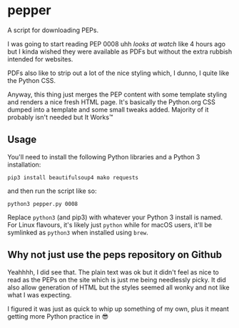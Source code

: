 # pepper

A script for downloading PEPs.

I was going to start reading PEP 0008 uhh *looks at watch* like 4 hours ago but I kinda wished they were available as PDFs but without the extra rubbish intended for websites.

PDFs also like to strip out a lot of the nice styling which, I dunno, I quite like the Python CSS.

Anyway, this thing just merges the PEP content with some template styling and renders a nice fresh HTML page. It's basically the Python.org CSS dumped into a template and some small tweaks added. Majority of it probably isn't needed but It Works™

## Usage

You'll need to install the following Python libraries and a Python 3 installation:

```
pip3 install beautifulsoup4 mako requests
```

and then run the script like so:

```
python3 pepper.py 0008
```

Replace `python3` (and pip3) with whatever your Python 3 install is named. For Linux flavours, it's likely just `python` while for macOS users, it'll be symlinked as `python3` when installed using `brew`.

## Why not just use the peps repository on Github

Yeahhhh, I did see that. The plain text was ok but it didn't feel as nice to read as the PEPs on the site which is just me being needlessly picky. It did also allow generation of HTML but the styles seemed all wonky and not like what I was expecting.

I figured it was just as quick to whip up something of my own, plus it meant getting more Python practice in 😎